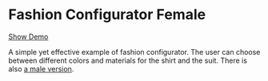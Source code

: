 # Fashion Configurator Female

[Show Demo](https://rooom-com.github.io/demos/fashion-configurator-female/)

A simple yet effective example of fashion configurator. The user can choose between different colors and materials for the shirt and the suit. There is also [a male version](https://rooom-com.github.io/demos/fashion-configurator-male/).
